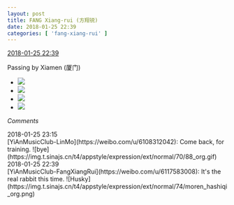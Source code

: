 ```yaml
---
layout: post
title: FANG Xiang-rui (方翔锐)
date: 2018-01-25 22:39
categories: [ 'fang-xiang-rui' ]
---
```


<div class="weibo-info">
  <a href="https://weibo.com/6117583008/G05pU3QZN">2018-01-25 22:39</a>
</div>

Passing by Xiamen (厦门)

<!-- more -->

<ul class="weibo-pic-list-2">
  <li class="weibo-pic">
    <a href="//wx1.sinaimg.cn/mw690/006G0KNGly1fnt8cy93huj30u01404ej.jpg"><img src="//wx1.sinaimg.cn/thumb150/006G0KNGly1fnt8cy93huj30u01404ej.jpg"/></a>
  </li>
  <li class="weibo-pic">
    <a href="//wx1.sinaimg.cn/mw690/006G0KNGly1fnt8d2bxi0j30u01407mh.jpg"><img src="//wx1.sinaimg.cn/thumb150/006G0KNGly1fnt8d2bxi0j30u01407mh.jpg"/></a>
  </li>
  <li class="weibo-pic">
    <a href="//wx4.sinaimg.cn/mw690/006G0KNGly1fnt8cvuzdij30u0140av2.jpg"><img src="//wx4.sinaimg.cn/thumb150/006G0KNGly1fnt8cvuzdij30u0140av2.jpg"/></a>
  </li>
  <li class="weibo-pic">
    <a href="//wx4.sinaimg.cn/mw690/006G0KNGly1fnt8d0b8smj30u0140k9o.jpg"><img src="//wx4.sinaimg.cn/thumb150/006G0KNGly1fnt8d0b8smj30u0140k9o.jpg"/></a>
  </li>
</ul>

*Comments*

<div class="weibo-info">2018-01-25 23:15</div>
[YiAnMusicClub-LinMo](https://weibo.com/u/6108312042): Come back, for training. ![bye](https://img.t.sinajs.cn/t4/appstyle/expression/ext/normal/70/88_org.gif)

<div class="weibo-info">2018-01-25 22:39</div>
[YiAnMusicClub-FangXiangRui](https://weibo.com/u/6117583008): It's the real rabbit this time. ![Husky](https://img.t.sinajs.cn/t4/appstyle/expression/ext/normal/74/moren_hashiqi_org.png)
